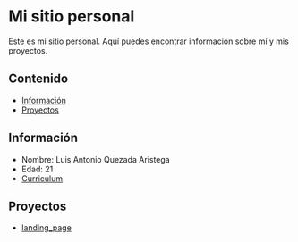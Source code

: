# Mi sitio personal
Este es mi sitio personal. Aquí puedes encontrar información sobre mí y mis
proyectos.
## Contenido
* [Información](#Información)
* [Proyectos](#Proyectos)
## Información
* Nombre: Luis Antonio Quezada Aristega
* Edad: 21
* [Curriculum](https://luisantonioquezadaaristega.github.io/curriculum/)
## Proyectos
* [landing_page](https://luisantonioquezadaaristega.github.io/landing_page/index.html)
